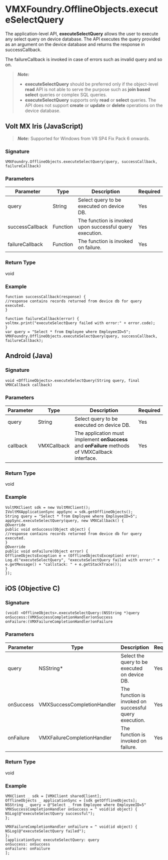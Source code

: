 
# VMXFoundry.OfflineObjects.executeSelectQuery

The application-level API, **executeSelectQuery** allows the user to execute any select query on device database. The API executes the query provided as an argument on the device database and returns the response in successCallback.

The failureCallback is invoked in case of errors such as invalid query and so on.


<blockquote>
<em><b>Note: </b></em>
<ul>
<li><b>executeSelectQuery</b> should be preferred only if the object-level <b>read</b> API is not able to serve the purpose such as <b>join based select</b> queries or complex SQL queries.</li>
<li><b>executeSelectQuery</b> supports only <b>read</b> or <b>select</b> queries. The API does not support <b>create</b> or <b>update</b> or <b>delete</b> operations on the device database.</li>
</ul>
</blockquote>

## Volt MX Iris (JavaScript)

> **_Note:_** Supported for Windows from V8 SP4 Fix Pack 6 onwards.


### Signature

```
VMXFoundry.OfflineObjects.executeSelectQuery(query, successCallback, failureCallback)
```

### Parameters

| Parameter       | Type     | Description                                              | Required |
| --------------- | -------- | -------------------------------------------------------- | -------- |
| query           | String   | Select query to be executed on device DB.                | Yes      |
| successCallback | Function | The function is invoked upon successful query execution. | Yes      |
| failureCallback | Function | The function is invoked on failure.                      | Yes      |

### Return Type

void

### Example

```
function successCallback(response) {
//response contains records returned from device db for query executed.
}

function failureCallback(error) {
voltmx.print("executeSelectQuery failed with error:" + error.code);
}
var query = "Select * from Employee where EmployeeID=5";
VMXFoundry.OfflineObjects.executeSelectQuery(query, successCallback, failureCallback);
```

## Android (Java)

### Signature

```
void <OfflineObjects>.executeSelectQuery(String query, final VMXCallback callback)
```

### Parameters

| Parameter | Type        | Description                                                                                      | Required |
| --------- | ----------- | ------------------------------------------------------------------------------------------------ | -------- |
| query     | String      | Select query to be executed on device DB.                                                        | Yes      |
| callback  | VMXCallback | The application must implement **onSuccess** and **onFailure** methods of VMXCallback interface. | Yes      |

### Return Type

void

### Example

```
VoltMXClient sdk = new VoltMXClient();
IVoltMXApplicationSync appSync = sdk.getOfflineObjects();
String query = "Select * from Employee where EmployeeID=5";
appSync.executeSelectQuery(query, new VMXCallback() {
@Override
public void onSuccess(Object object) {
//response contains records returned from device db for query executed.
}
@Override
public void onFailure(Object error) {
OfflineObjectsException e = (OfflineObjectsException) error;
Log.d("executeSelectQuery", "executeSelectQuery failed with error:" + e.getMessage() + "callstack: " + e.getStackTrace());
}
});
```

## iOS (Objective C)

### Signature

```
(void) <OfflineObjects>.executeSelectQuery:(NSString *)query
onSuccess:(VMXSuccessCompletionHandler)onSuccess
onFailure:(VMXFailureCompletionHandler)onFailure
```

### Parameters

| Parameter | Type                        | Description                                            | Required |
| --------- | --------------------------- | ------------------------------------------------------ | -------- |
| query     | NSString*                  | Select the query to be executed on device DB.          | Yes      |
| onSuccess | VMXSuccessCompletionHandler | The function is invoked on successful query execution. | Yes      |
| onFailure | VMXFailureCompletionHandler | The function is invoked on failure.                    | Yes      |

### Return Type

void

### Example

```
VMXClient _ sdk = [VMXClient sharedClient];
OfflineObjects _ applicationSync = [sdk getOfflineObjects];
NSString _ query = @"Select _ from Employee where EmployeeID=5"
VMXSuccessCompletionHandler onSuccess = ^ void(id object) {
NSLog(@"executeSelectQuery successful");
};

VMXFailureCompletionHandler onFailure = ^ void(id object) {
NSLog(@"executeSelectQuery failed");
};
[applicationSync executeSelectQuery: query
onSuccess: onSuccess
onFailure: onFailure
];
```
